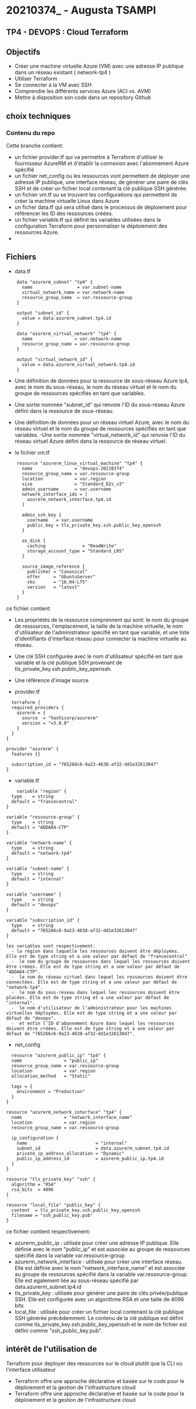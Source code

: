 # 20210374_ - Augusta TSAMPI

## TP4 - DEVOPS : Cloud Terraform

## Objectifs

- Créer une machine virtuelle Azure (VM) avec une adresse IP publique dans un réseau
existant ( network-tp4 )
- Utiliser Terraform
- Se connecter à la VM avec SSH
- Comprendre les différents services Azure (ACI vs. AVM)
- Mettre à disposition son code dans un repository Github

## choix techniques

### Contenu du repo

Cette branche contient:
- un fichier provider.tf qui va permettre à Terraform d'utiliser le fournisseur AzureRM et d'établir la connexion avec l'abonnement Azure spécifié
- un fichier net_config ou les ressources vont permettent de déployer une adresse IP publique, une interface réseau, de générer une paire de clés SSH et de créer un fichier local contenant la clé publique SSH générée.
- un fichier vm.tf ou se trouvent les configurations qui permettent de créer la machine virtuelle Linux dans Azure
- un ficher data.tf  qui sera utilisé  dans le processus de déploiement pour référencer les ID des ressources créées.
- un fichier variable.tf qui définit les variables utilisées dans la configuration Terraform pour personnaliser le déploiement des ressources Azure.
- 

## Fichiers 
- data.tf
```
    data "azurerm_subnet" "tp4" {
      name                 = var.subnet-name
      virtual_network_name = var.network-name
      resource_group_name  = var.ressource-group
    }
    
    output "subnet_id" {
      value = data.azurerm_subnet.tp4.id
    }
    
    data "azurerm_virtual_network" "tp4" {
      name                = var.network-name
      resource_group_name = var.ressource-group
    }
    
    output "virtual_network_id" {
      value = data.azurerm_virtual_network.tp4.id
    }
```
  
- Une définition de données pour la ressource de sous-réseau Azure tp4, avec le nom du sous-réseau, le nom du réseau virtuel et le nom du groupe de ressources spécifiés en tant que variables.
- Une sortie nommée "subnet_id" qui renvoie l'ID du sous-réseau Azure défini dans la ressource de sous-réseau.
- Une définition de données pour un réseau virtuel Azure, avec le nom du réseau virtuel et le nom du groupe de ressources spécifiés en tant que variables.
-Une sortie nommée "virtual_network_id" qui renvoie l'ID du réseau virtuel Azure défini dans la ressource de réseau virtuel.

- le fichier vm.tf
```
    resource "azurerm_linux_virtual_machine" "tp4" {
      name                = "devops-20210374"
      resource_group_name = var.ressource-group
      location            = var.region
      size                = "Standard_D2s_v3"
      admin_username      = var.username
      network_interface_ids = [
        azurerm_network_interface.tp4.id
      ]
    
      admin_ssh_key {
        username   = var.username
        public_key = tls_private_key.ssh.public_key_openssh
      }
    
      os_disk {
        caching              = "ReadWrite"
        storage_account_type = "Standard_LRS"
      }
    
      source_image_reference {
        publisher = "Canonical"
        offer     = "UbuntuServer"
        sku       = "16.04-LTS"
        version   = "latest"
      }
    }
```

ce fichier contient
- Les propriétés de la ressource comprennent qui sont: le nom du groupe de ressources, l'emplacement, la taille de la machine virtuelle, le nom d'utilisateur de l'administrateur spécifié en tant que variable, et une liste d'identifiants d'interface réseau pour connecter la machine virtuelle au réseau.
- Une clé SSH configurée avec le nom d'utilisateur spécifié en tant que variable et la clé publique SSH provenant de tls_private_key.ssh.public_key_openssh.
- Une référence d'image source

- provider.tf
    
```
  terraform {
  required_providers {
    azurerm = {
      source  = "hashicorp/azurerm"
      version = "=3.0.0"
    }
  }
}

provider "azurerm" {
  features {}
  
  subscription_id = "765266c6-9a23-4638-af32-dd1e32613047"
}
```

  - variable.tf

```
    variable "region" {
  type    = string
  default = "francecentral"
}

variable "ressource-group" {
  type    = string
  default = "ADDA84-CTP"
}

variable "network-name" {
  type    = string
  default = "network-tp4"
}

variable "subnet-name" {
  type    = string
  default = "internal"
}

variable "username" {
  type    = string
  default = "devops"
}

variable "subscription_id" {
  type    = string
  default = "765266c6-9a23-4638-af32-dd1e32613047"
}
```

    les variables sont respectivement:
      - la région dans laquelle les ressources doivent être déployées. Elle est de type string et a une valeur par défaut de "francecentral"
      -  le nom du groupe de ressources dans lequel les ressources doivent être créées. Elle est de type string et a une valeur par défaut de "ADDA84-CTP".
      -  le nom du réseau virtuel dans lequel les ressources doivent être connectées. Elle est de type string et a une valeur par défaut de "network-tp4".
      -  le nom du sous-réseau dans lequel les ressources doivent être placées. Elle est de type string et a une valeur par défaut de "internal".
      -  le nom d'utilisateur de l'administrateur pour les machines virtuelles déployées. Elle est de type string et a une valeur par défaut de "devops".
      -  et enfin l'ID d'abonnement Azure dans lequel les ressources doivent être créées. Elle est de type string et a une valeur par défaut de "765266c6-9a23-4638-af32-dd1e32613047".

- net_config
```
  resource "azurerm_public_ip" "tp4" {
  name                = "public_ip"
  resource_group_name = var.ressource-group
  location            = var.region
  allocation_method   = "Static"

  tags = {
    environment = "Production"
  }
}

resource "azurerm_network_interface" "tp4" {
  name                = "network_interface_name"
  location            = var.region
  resource_group_name = var.ressource-group

  ip_configuration {
    name                          = "internal"
    subnet_id                     = data.azurerm_subnet.tp4.id
    private_ip_address_allocation = "Dynamic"
    public_ip_address_id          = azurerm_public_ip.tp4.id
  }
}

resource "tls_private_key" "ssh" {
  algorithm = "RSA"
  rsa_bits  = 4096
}

resource "local_file" "public_key" {
  content  = tls_private_key.ssh.public_key_openssh
  filename = "ssh_public_key.pub"
}
```

ce fichier contient respectivement:
- azurerm_public_ip : utilisée pour créer une adresse IP publique. Elle définie avec le nom "public_ip" et est associée au groupe de ressources spécifié dans la variable var.ressource-group
- azurerm_network_interface : utilisée pour créer une interface réseau. Elle est définie avec le nom "network_interface_name" et est associée au groupe de ressources spécifié dans la variable var.ressource-group. Elle est egalement liée au sous-réseau spécifié par data.azurerm_subnet.tp4.id
- tls_private_key :  utilisée pour générer une paire de clés privée/publique SSH. Elle est configurée avec un algorithme RSA et une taille de 4096 bits
- local_file : utilisée pour créer un fichier local contenant la clé publique SSH générée précédemment. Le contenu de la clé publique est défini comme tls_private_key.ssh.public_key_openssh et le nom de fichier est défini comme "ssh_public_key.pub".



## intérêt de l'utilisation de
Terraform pour deployer des ressources sur le cloud plutôt que la CLI ou l'interface
utilisateur
- Terraform offre une approche déclarative et basée sur le code pour le déploiement et la gestion de l'infrastructure cloud
- Terraform offre une approche déclarative et basée sur le code pour le déploiement et la gestion de l'infrastructure cloud
    
